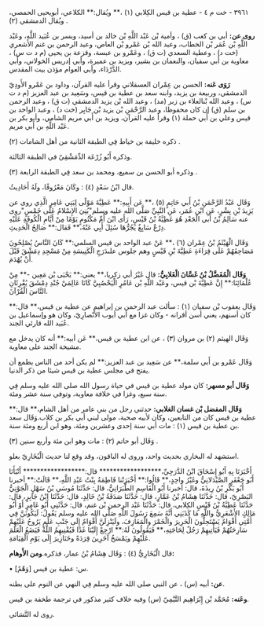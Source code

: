 ٣٩٦١ - خت م ٤ - عطية بن قيس الكِلابي (١) ،** ويُقال:** الكلاعي، أبويحيى الحمصي، ويُقال الدمشقي (٢) .

**روى عن:** أبي بن كعب (ق) ، وأمية بْن عَبْد اللَّهِ بْن خالد بن أسيد، وبسر بن عُبَيد اللَّهِ، وعَبْد اللَّهِ بْن عُمَر بْن الخطاب، وعبد الله بْن عَمْرو بْن العاص، وعبد الرحمن بن غنم الأشعري (خت د) ، وعطية السعدي (ت ق) ، وعَمْرو بن عبسة، وقزعة بن يحيى (م د ت س) ، معاوية بن أَبي سفيان، والنعمان بن بشير، ويزيد بن عميرة، وأبي إدريس الخولاني، وأَبي الدَّرْدَاء، وأبي العوام مؤذن بيت المقدس.

**رَوَى عَنه:** الحسن بن عِمْران العسقلاني وقرأ عليه القرآن، وداود بن عَمْرو الأَودِيّ الدمشقي، وربيعة بن يزيد، وابنه سعد بن عطية بن قيس، وسَعِيد بن عبد العزيز (م د ت س) ، وعبد الله بْنالعلاء بن زبر (مد) ، وعبد الله بْن يزيد الدمشقي (ت ق) ، وعبد الرحمن بن سلم (ق) إن كان محفوظا، وعبد الرَّحْمَنِ بْن يزيد بْن جَابِر (خت د) ، وعبد الواحد بن قيس وعلي بن أَبي حملة (١) وقرأ عليه القرآن، ويزيد بن أَبي مريم الشامي، وأبو بكر بن عَبْد اللَّهِ بن أَبي مريم.

ذكره خليفة بن خياط فِي الطبقة الثانية من أهل الشامات (٢) .

وذكره أَبُو زُرْعَة الدِّمَشْقِيّ في الطبقة الثالثة.

وذكره أبو الحسن بن سميع، ومحمد بن سعد فِي الطبقة الرابعة (٣) .

قال ابْنُ سَعْدٍ (٤) : وكَانَ مَعْرُوفًا، ولَهُ أَحَادِيثُ.

وَقَال عَبْدُ الرَّحْمَنِ بْنُ أَبي حَاتِمٍ (٥) ،** عَن أَبِيهِ:** عَطِيَّةَ مَوْلًى لِبَنِي عَامِرٍ الَّذِي روى عن يَزِيدَ بْنِ بِشْرٍ، عَنِ ابْن عُمَر، عَنِ النَّبِيِّ صَلَّى الله عليه وسلم"بُنِيَ الإِسْلامُ عَلَى خَمْسٍ"روى عنه سَالِمُ بْنُ أَبي الْجَعْدِ هُوَ عَطِيَّةُ بْنُ قَيْسٍ، رَأَى ابْنَ أُمِّ مَكْتُومٍ يَوْمًا مِنْ أَيَّامِ الْكُوفَةِ عَلَيْهِ دِرْعٌ سَابِغٌ يَجُرُّهَا سُئِلَ أَبِي عَنْهُ،** فَقال:** صَالِحُ الْحَدِيثِ.

وَقَال الْهَيْثَمُ بْنُ عِمْران (٦) ،** عَنْ عبد الواحد بن قيس السلمي:** كَانَ النَّاسُ يُصْلِحُونَ مَصَاحِفَهُمْ عَلَى قِرَاءَةِ عَطِيَّةَ بْنِ قَيْسٍ وهم جلوس علىدَرَجِ الْكَنِيسَةِ مِنْ مَسْجِدِ دِمَشْقَ قَبْلَ أَنْ يُهْدَمَ.

**وَقَال الْمُفَضَّلُ بْنُ غَسَّانَ الْغَلابِيُّ:** قال غَيْرُ أبي زكريا،** يعني:** يَحْيَى بْن مَعِين -** مِنْ عُلْمَائِنَا:** إِنَّ عَطِيَّةَ بْن قيس، وعَبْد اللَّهِ بْن عَامُرٍ الْيَحْصُبِيَّ كَانَا عَالِمَيْ جُنْدِ دِمْشَقَ يُقْرِئَانِ النَّاسَ الْقُرْآنَ.

وَقَال يعقوب بْن سفيان (١) : سألت عبد الرحمن بن إبراهيم عن عطية بن قيس،** قال:** كان أسنهم، يعني أسن أقرانه - وكان غزا مع أبي أيوب الأَنْصارِيّ، وكان هو وإسماعيل بن عُبَيد الله قارئي الجند.

وَقَال الهيثم (٢) بن مروان (٣) ، عن ابن عطية بن قيس،** عَن أبيه:** أنه كان يدخل مع مشيخة الجند على معاوية.

وَقَال عَمْرو بن أَبي سلمة،** عن سَعِيد بن عبد العزيز:** لم يكن أحد من الناس يطمع أن يفتح في مجلس عطية بن قيس شيئا من ذكر الدنيا.

**وَقَال أبو مسهر:** كان مولد عطية بن قيس في حياة رسول الله صلى الله عليه وسلم فِي سنة سبع، وغزا في خلافة معاوية، وتوفي سنة عشر ومئة.

**وَقَال المفضل بْن غسان الغلابي:** حدثني رجل من بني عامر من أهل الشام،** قال:** عطية بن قيس كان من التابعين، وكان لأبيه صحبة، مولى لبني أبي بكر بن كلاب.وَقَال سعد بن عطية بن قيس (١) : مات أبي سنة إحدى وعشرين ومئة، وهو ابن أربع ومئة سنة.

وَقَال أبو حاتم (٢) : مات وهو ابن مئة وأربع سنين (٣) .

استشهد له البخاري بحديث واحد، وروى له الباقون، وقد وقع لنا حديث الْبُخَارِيّ بعلو.

أَخْبَرَنَا بِهِ أَبُو إِسْحَاقَ ابْنُ الدَّرَجِيِّ،****************** قال:****************** أَنْبَأَنَا أَبُو جَعْفَرٍ الصَّيْدَلانِيُّ وغَيْرُ واحِدٍ،** قَالُوا:** أَخْبَرَتْنا فَاطِمَةُ بِنْتُ عَبْدِ اللَّهِ،** قَالَتْ:** أخبرنا أَبُو بَكْرِ بْنُ رِيذَةَ، قال: أخبرنا أَبُو الْقَاسِمِ الطَّبَرَانِيُّ، قال: حَدَّثَنَا مُوسَى بْنُ سَهْلٍ الْجَوْنِيُّ البَصْرِيّ، قال: حَدَّثَنَا هِشَامُ بْنُ عَمَّارٍ، قال: حَدَّثَنَا صَدَقَةُ بْنُ خَالِدٍ، قال: حَدَّثَنَا ابْنُ جَابِرٍ، قال: حَدَّثَنَا عَطِيَّةُ بْنُ قَيْسٍ الكِلابي، قال: حَدَّثَنَا عَبْد الرحمن بْن غنم، قال: حَدَّثَنِي أَبُو عَامِرٍ أَوْ أَبُو مَالِكٍ الأَشْعَرِيُّ واللَّهِ مَا كَذَبَنِي أَنَّهُ سَمِعَ رَسُولَ اللَّهِ صَلَّى الله عليه وسلم يَقُولُ: لَيَكُونَنَّ فِي أُمَّتِي أَقْوَامٌ يَسْتَحِلُّونَ الْحَرِيرَ والْخَمْرَ والْمَعَازِفَ، ولَيَنْزِلَنَّ أَقْوَامٌ إِلَى جَنْبِ عَلَمٍ يَرُوحُ عَلَيْهِمْ سَارِحَتُهُمْ فَيَأْتِيهِمْ رَجُلٌ لِحَاجَتِهِ،** فَيَقُولُونَ لَهُ:** ارْجِعْ إِلَيْنَا غَدًا فَيُفْنِيهِمُ اللَّهُ فَيَضَعُ الْعَلَمَ عَلَيْهِمْ ويَمْسَخُ آخَرِينَ قِرَدَةً وخَنَازِيرَ إِلَى يَوْمِ الْقِيَامَةِ.

قال الْبُخَارِيُّ (٤) : وَقَال هِشَامُ بْنُ عمار، فذكره.**ومن الأَوهام:**

• [وَهْمٌ] س: عطية بن قيس.

**عن:** أبيه (س) ، عن النبي صلى الله عليه وسلم فِي النهي عن النوم على بطنه.

**وعَنه:** مُحَمَّد بْن إِبْرَاهِيم التَّيْمِيّ (س) وفيه خلاف كثير مذكور في ترجمة طخفة بن قيس.

روى له النَّسَائي.